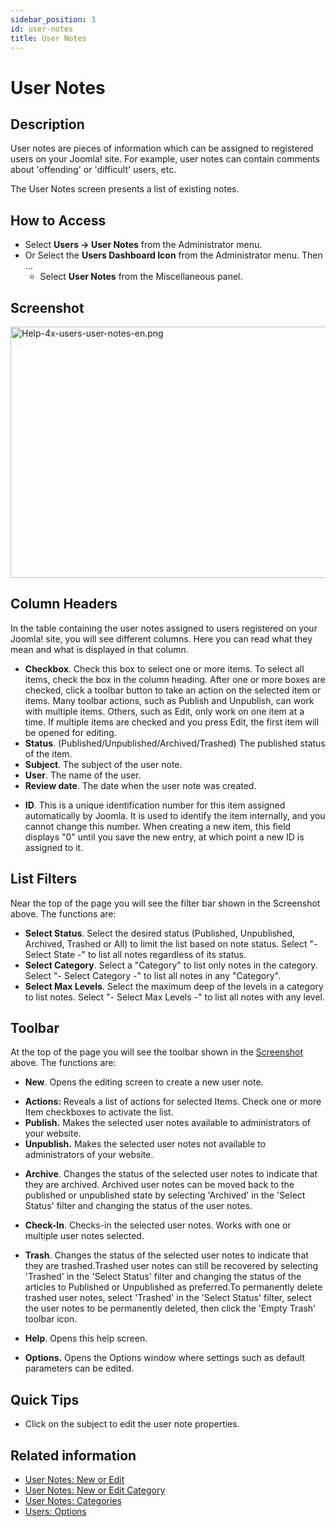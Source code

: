 ```yaml
---
sidebar_position: 3
id: user-notes
title: User Notes
---
```

# User Notes
## Description

User notes are pieces of information which can be assigned to registered
users on your Joomla! site. For example, user notes can contain comments
about 'offending' or 'difficult' users, etc.

The User Notes screen presents a list of existing notes.

## How to Access

- Select **Users **→** User Notes** from the Administrator menu.
- Or Select the **Users Dashboard Icon** from the Administrator menu.
  Then ...
  - Select **User Notes** from the Miscellaneous panel.

## Screenshot

<img
src="https://docs.joomla.org/images/f/f4/Help-4x-users-user-notes-en.png"
decoding="async" data-file-width="800" data-file-height="402"
width="800" height="402" alt="Help-4x-users-user-notes-en.png" />

## Column Headers

In the table containing the user notes assigned to users registered on
your Joomla! site, you will see different columns. Here you can read
what they mean and what is displayed in that column.

- **Checkbox**. Check this box to select one or more items. To select
  all items, check the box in the column heading. After one or more
  boxes are checked, click a toolbar button to take an action on the
  selected item or items. Many toolbar actions, such as Publish and
  Unpublish, can work with multiple items. Others, such as Edit, only
  work on one item at a time. If multiple items are checked and you
  press Edit, the first item will be opened for editing.
- **Status**. (Published/Unpublished/Archived/Trashed) The published
  status of the item.
- **Subject**. The subject of the user note.
- **User**. The name of the user.
- **Review date**. The date when the user note was created.

<!-- -->

- **ID**. This is a unique identification number for this item assigned
  automatically by Joomla. It is used to identify the item internally,
  and you cannot change this number. When creating a new item, this
  field displays "0" until you save the new entry, at which point a new
  ID is assigned to it.

## List Filters

Near the top of the page you will see the filter bar shown in the
Screenshot above. The functions are:

- **Select Status**. Select the desired status (Published, Unpublished,
  Archived, Trashed or All) to limit the list based on note status.
  Select "- Select State -" to list all notes regardless of its status.
- **Select Category**. Select a "Category" to list only notes in the
  category. Select "- Select Category -" to list all notes in any
  "Category".
- **Select Max Levels**. Select the maximum deep of the levels in a
  category to list notes. Select "- Select Max Levels -" to list all
  notes with any level.

## Toolbar

At the top of the page you will see the toolbar shown in the
[Screenshot](#Screenshot) above. The functions are:

- **New**. Opens the editing screen to create a new user note.

<!-- -->

- **Actions:** Reveals a list of actions for selected Items. Check one
  or more Item checkboxes to activate the list.
- **Publish.** Makes the selected user notes available to administrators
  of your website.
- **Unpublish.** Makes the selected user notes not available to
  administrators of your website.

<!-- -->

- **Archive**. Changes the status of the selected user notes to indicate
  that they are archived. Archived user notes can be moved back to the
  published or unpublished state by selecting 'Archived' in the 'Select
  Status' filter and changing the status of the user notes.

<!-- -->

- **Check-In**. Checks-in the selected user notes. Works with one or
  multiple user notes selected.

<!-- -->

- **Trash**. Changes the status of the selected user notes to indicate
  that they are trashed.Trashed user notes can still be recovered by
  selecting 'Trashed' in the 'Select Status' filter and changing the
  status of the articles to Published or Unpublished as preferred.To
  permanently delete trashed user notes, select 'Trashed' in the 'Select
  Status' filter, select the user notes to be permanently deleted, then
  click the 'Empty Trash' toolbar icon.

<!-- -->

- **Help**. Opens this help screen.

<!-- -->

- **Options.** Opens the Options window where settings such as default
  parameters can be edited.

## Quick Tips

- Click on the subject to edit the user note properties.

## Related information

- [User Notes: New or
  Edit](https://docs.joomla.org/Help4.x:User_Notes:_New_or_Edit/en "Help4.x:User Notes: New or Edit/en")
- [User Notes: New or Edit
  Category](https://docs.joomla.org/Help4.x:User_Notes:_New_or_Edit_Category/en "Help4.x:User Notes: New or Edit Category/en")
- [User Notes:
  Categories](https://docs.joomla.org/Help4.x:User_Notes:_Categories/en "Help4.x:User Notes: Categories/en")
- [Users:
  Options](https://docs.joomla.org/Help4.x:Users:_Options/en "Help4.x:Users: Options/en")
